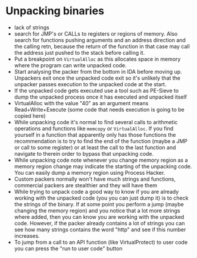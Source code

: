 # Unpacking binaries

* lack of strings
* search for JMP's or CALLs to registers or regions of memory. Also search for functions pushing arguments and an address direction and the calling retn, because the return of the function in that case may call the address just pushed to the stack before calling it.
* Put a breakpoint on `VirtualAlloc` as this allocates space in memory where the program can write unpacked code.
* Start analysing the packer from the bottom in IDA before moving up. Unpackers exit once the unpacked code exit so it's unlikely that the unpacker passes execution to the unpacked code at the start.
* If the unpacked code gets executed use a tool such as PE-Sieve to dump the unpacked process once it has executed and unpacked itself
* VirtualAlloc with the value "40" as an argument means Read+Write+Execute \(some code that needs execution is going to be copied here\)
* While unpacking code it's normal to find several calls to arithmetic operations and functions like `memcopy` or `VirtualAlloc`. If you find yourself in a function that apparently only has those functions the recommendation is to try to find the end of the function \(maybe a JMP or call to some register\) or at least the call to the last function and navigate to therein order to bypass that unpacking code.
* While unpacking code note whenever you change memory region as a memory region change may indicate the starting of the unpacking code. You can easily dump a memory region using Process Hacker.
* Custom packers normally won't have much strings and functions, commercial packers are stealthier and they will have them
* While trying to unpack code a good way to know if you are already working with the unpacked code \(you you can just dump it\) is to check the strings of the binary. If at some point you perform a jump \(maybe changing the memory region\) and you notice that a lot more strings where added, then you can know you are working with the unpacked code. However, if the packer already contains a lot of strings you can see how many strings contains the word "http" and see if this number increases.
* To jump from a call to an API function \(like VirtualProtect\) to user code you can press the "run to user code" button

